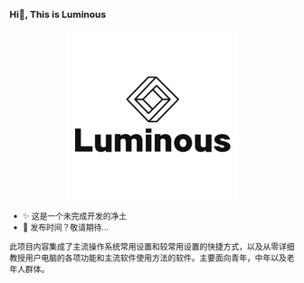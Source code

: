 ### Hi👋, This is Luminous

<div align="center">
  <img src="Luminous.jpg" width="60%"/>
</div>

- ✨ 这是一个未完成开发的净土
- 🎉 发布时间？敬请期待...

此项目内容集成了主流操作系统常用设置和较常用设置的快捷方式，以及从零详细教授用户电脑的各项功能和主流软件使用方法的软件。主要面向青年，中年以及老年人群体。
